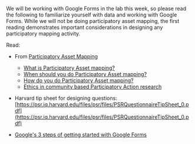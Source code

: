 We will be working with Google Forms in the lab this week, so please read the following to familiarize yourself with data and working with Google Forms. While we will not be doing participatory asset mapping, the first reading demonstrates important considerations in designing any participatory mapping activity.

Read:
- From [Participatory Asset Mapping](https://www.communityscience.com/knowledge4equity/AssetMappingToolkit.pdf)
  - [What is Participatory Asset mapping?](https://www.communityscience.com/knowledge4equity/AssetMappingToolkit.pdf#CRL_TOOLKIT_AssetMapping_4_2012.indd%3A.15491)
  - [When should you do Participatory Asset mapping?](https://www.communityscience.com/knowledge4equity/AssetMappingToolkit.pdf#CRL_TOOLKIT_AssetMapping_4_2012.indd%3A.15504)
  - [How do you do Participatory Asset mapping?](https://www.communityscience.com/knowledge4equity/AssetMappingToolkit.pdf#CRL_TOOLKIT_AssetMapping_4_2012.indd%3A.15526)
  - [Ethics in community based Participatory Action research](https://www.communityscience.com/knowledge4equity/AssetMappingToolkit.pdf#CRL_TOOLKIT_AssetMapping_4_2012.indd%3AEthics%20in%20Community%20Based%20Participatory%20Action%20Research )

- Harvard tip sheet for designing questions:
[https://psr.iq.harvard.edu/files/psr/files/PSRQuestionnaireTipSheet_0.pdf](https://psr.iq.harvard.edu/files/psr/files/PSRQuestionnaireTipSheet_0.pdf)

- [Google's 3 steps of getting started with Google Forms](https://edu.gcfglobal.org/en/google-forms/getting-started-with-google-forms/1/)
